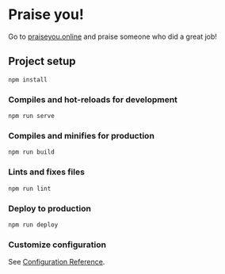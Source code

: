 # Praise you!

Go to [praiseyou.online](https://praiseyou.online) and praise someone who did a great job!

## Project setup
```
npm install
```

### Compiles and hot-reloads for development
```
npm run serve
```

### Compiles and minifies for production
```
npm run build
```

### Lints and fixes files
```
npm run lint
```

### Deploy to production
```
npm run deploy
```

### Customize configuration
See [Configuration Reference](https://cli.vuejs.org/config/).
